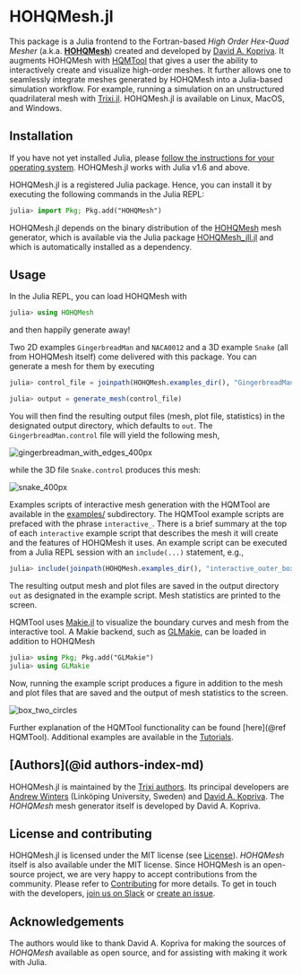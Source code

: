 # HOHQMesh.jl

This package is a Julia frontend to the Fortran-based *High Order Hex-Quad Mesher*
(a.k.a. [**HOHQMesh**](https://github.com/trixi-framework/HOHQMesh)) created and developed by
[David A. Kopriva](https://www.math.fsu.edu/~kopriva/). It augments HOHQMesh with
[HQMTool](@ref) that gives a user the ability to interactively create and visualize high-order meshes.
It further allows one to seamlessly integrate meshes generated by HOHQMesh into a Julia-based simulation workflow.
For example, running a simulation on an unstructured quadrilateral mesh
with [Trixi.jl](https://trixi-framework.github.io/Trixi.jl/stable/tutorials/hohqmesh_tutorial/).
HOHQMesh.jl is available on Linux, MacOS, and Windows.

## Installation
If you have not yet installed Julia, please [follow the instructions for your
operating system](https://julialang.org/downloads/platform/). HOHQMesh.jl works
with Julia v1.6 and above.

HOHQMesh.jl is a registered Julia package. Hence, you can install it by executing
the following commands in the Julia REPL:
```julia
julia> import Pkg; Pkg.add("HOHQMesh")
```
HOHQMesh.jl depends on the binary distribution of the
[HOHQMesh](https://github.com/trixi-framework/HOHQMesh)
mesh generator, which is available via the Julia package
[HOHQMesh_jll.jl](https://github.com/JuliaBinaryWrappers/HOHQMesh_jll.jl)
and which is automatically installed as a dependency.

## Usage
In the Julia REPL, you can load HOHQMesh with
```julia
julia> using HOHQMesh
```
and then happily generate away!

Two 2D examples `GingerbreadMan` and `NACA0012` and a 3D example `Snake` (all
from HOHQMesh itself) come delivered with this package. You can generate a
mesh for them by executing
```julia
julia> control_file = joinpath(HOHQMesh.examples_dir(), "GingerbreadMan.control")

julia> output = generate_mesh(control_file)
```
You will then find the resulting output files (mesh, plot file, statistics) in
the designated output directory, which defaults to `out`. The
`GingerbreadMan.control` file will yield the following mesh,

![gingerbreadman_with_edges_400px](https://user-images.githubusercontent.com/3637659/117241938-80f4ee80-ae34-11eb-854a-ebebcd0b9d88.png)

while the 3D file `Snake.control` produces this mesh:

![snake_400px](https://user-images.githubusercontent.com/3637659/117241963-8ce0b080-ae34-11eb-9b79-d091807d9a23.png)

Examples scripts of interactive mesh generation with the HQMTool are available in the
[examples/](https://github.com/trixi-framework/HOHQMesh.jl/tree/main/examples) subdirectory.
The HQMTool example scripts are prefaced with the phrase `interactive_`.
There is a brief summary at the top of each `interactive` example script that describes
the mesh it will create and the features of HOHQMesh it uses.
An example script can be executed from a Julia REPL session with an `include(...)` statement, e.g.,
```julia
julia> include(joinpath(HOHQMesh.examples_dir(), "interactive_outer_box_two_circles.jl"))
```
The resulting output mesh and plot files are saved in the output directory `out` as
designated in the example script. Mesh statistics are printed to the screen.

HQMTool uses [Makie.jl](https://github.com/JuliaPlots/Makie.jl/) to visualize the
boundary curves and mesh from the interactive tool. A Makie backend, such as
[GLMakie](https://github.com/JuliaPlots/GLMakie.jl/), can
be loaded in addition to HOHQMesh
```julia
julia> using Pkg; Pkg.add("GLMakie")
julia> using GLMakie
```
Now, running the example script produces a figure in addition to the mesh and plot
files that are saved and the output of mesh statistics to the screen.

![box_two_circles](https://user-images.githubusercontent.com/25242486/174244295-40d31df3-981e-4375-bc3a-af0a43737710.png)

Further explanation of the HQMTool functionality can be found [here](@ref HQMTool).
Additional examples are available in the [Tutorials](@ref).

## [Authors](@id authors-index-md)
HOHQMesh.jl is maintained by the
[Trixi authors](https://github.com/trixi-framework/Trixi.jl/blob/main/AUTHORS.md).
Its principal developers are [Andrew Winters](https://liu.se/en/employee/andwi94)
(Linköping University, Sweden) and [David A. Kopriva](https://www.math.fsu.edu/~kopriva/).
The *HOHQMesh* mesh generator itself is developed by David A. Kopriva.


## License and contributing
HOHQMesh.jl is licensed under the MIT license (see [License](@ref)).
*HOHQMesh* itself is also available under the MIT license.
Since HOHQMesh is an open-source project, we are very happy to accept contributions
from the community. Please refer to [Contributing](@ref) for more details.
To get in touch with the developers,
[join us on Slack](https://join.slack.com/t/trixi-framework/shared_invite/zt-sgkc6ppw-6OXJqZAD5SPjBYqLd8MU~g)
or [create an issue](https://github.com/trixi-framework/HOHQMesh.jl/issues/new).


## Acknowledgements
The authors would like to thank David A. Kopriva for making the sources of
*HOHQMesh* available as open source, and for assisting with making it work with
Julia.
